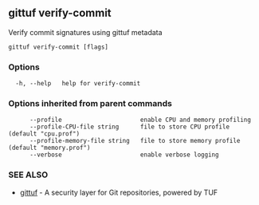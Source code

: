 ## gittuf verify-commit

Verify commit signatures using gittuf metadata

```
gittuf verify-commit [flags]
```

### Options

```
  -h, --help   help for verify-commit
```

### Options inherited from parent commands

```
      --profile                      enable CPU and memory profiling
      --profile-CPU-file string      file to store CPU profile (default "cpu.prof")
      --profile-memory-file string   file to store memory profile (default "memory.prof")
      --verbose                      enable verbose logging
```

### SEE ALSO

* [gittuf](gittuf.md)	 - A security layer for Git repositories, powered by TUF

